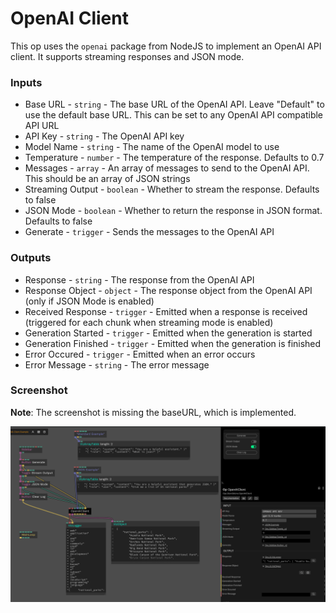 # OpenAI Client

This op uses the `openai` package from NodeJS to implement an OpenAI API client. It supports streaming responses and JSON mode.

### Inputs

* Base URL - `string` - The base URL of the OpenAI API. Leave "Default" to use the default base URL. This can be set to any OpenAI API compatible API URL
* API Key - `string` - The OpenAI API key
* Model Name - `string` - The name of the OpenAI model to use
* Temperature - `number` - The temperature of the response. Defaults to 0.7
* Messages - `array` - An array of messages to send to the OpenAI API. This should be an array of JSON strings
* Streaming Output - `boolean` - Whether to stream the response. Defaults to false
* JSON Mode - `boolean` - Whether to return the response in JSON format. Defaults to false
* Generate - `trigger` - Sends the messages to the OpenAI API

### Outputs

* Response - `string` - The response from the OpenAI API
* Response Object - `object` - The response object from the OpenAI API (only if JSON Mode is enabled)
* Received Response - `trigger` - Emitted when a response is received (triggered for each chunk when streaming mode is enabled)
* Generation Started - `trigger` - Emitted when the generation is started
* Generation Finished - `trigger` - Emitted when the generation is finished
* Error Occured - `trigger` - Emitted when an error occurs
* Error Message - `string` - The error message

### Screenshot

**Note**: The screenshot is missing the baseURL, which is implemented.

![openai-client](../screenshots/openai-client.png)